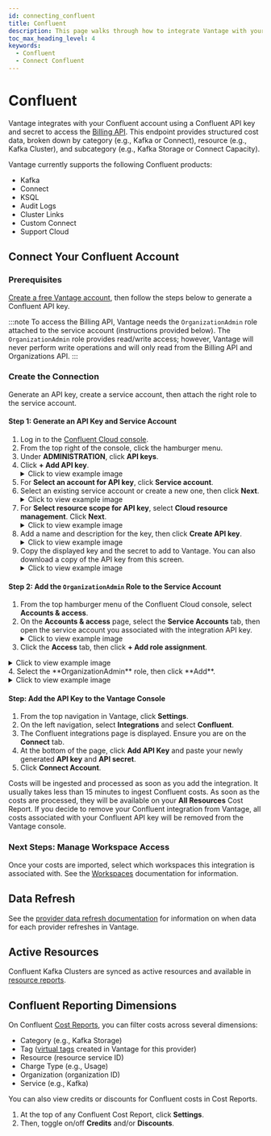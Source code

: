 ```yaml
---
id: connecting_confluent
title: Confluent
description: This page walks through how to integrate Vantage with your Confluent account.
toc_max_heading_level: 4
keywords:
  - Confluent
  - Connect Confluent
---
```


# Confluent

Vantage integrates with your Confluent account using a Confluent API key and secret to access the [Billing API](https://docs.confluent.io/cloud/current/billing/overview.html#retrieve-costs-for-a-range-of-dates). This endpoint provides structured cost data, broken down by category (e.g., Kafka or Connect), resource (e.g., Kafka Cluster), and subcategory (e.g., Kafka Storage or Connect Capacity).

Vantage currently supports the following Confluent products:

- Kafka
- Connect
- KSQL
- Audit Logs
- Cluster Links
- Custom Connect
- Support Cloud

## Connect Your Confluent Account

### Prerequisites

[Create a free Vantage account](https://console.vantage.sh/signup), then follow the steps below to generate a Confluent API key.

:::note
To access the Billing API, Vantage needs the `OrganizationAdmin` role attached to the service account (instructions provided below). The `OrganizationAdmin` role provides read/write access; however, Vantage will never perform write operations and will only read from the Billing API and Organizations API.
:::

### Create the Connection
Generate an API key, create a service account, then attach the right role to the service account.

#### Step 1: Generate an API Key and Service Account

1. Log in to the [Confluent Cloud console](https://confluent.cloud/login).
2. From the top right of the console, click the hamburger menu.
3. Under **ADMINISTRATION**, click **API keys**.
4. Click **+ Add API key**.
    <details><summary>Click to view example image</summary>
      <div>
      <img alt="Adding an API key" width="100%" src="https://assets.vantage.sh/docs/confluent-api-key.png"/> </div>
    </details>
5. For **Select an account for API key**, click **Service account**. 
6. Select an existing service account or create a new one, then click **Next**.
    <details><summary>Click to view example image</summary>
      <div>
      <img alt="Adding a service account for the key" width="100%" src="https://assets.vantage.sh/docs/confluent-add-account.png"/> </div>
    </details>
7. For **Select resource scope for API key**, select **Cloud resource management**. Click **Next**.
    <details><summary>Click to view example image</summary>
      <div>
      <img alt="Adding a service account for the key" width="100%" src="https://assets.vantage.sh/docs/confluent-cloud-resource.png"/> </div>
    </details>
8. Add a name and description for the key, then click **Create API key**.
    <details><summary>Click to view example image</summary>
      <div>
      <img alt="Adding a key name" width="100%" src="https://assets.vantage.sh/docs/confluent-create-key.png"/> </div>
    </details>
9.  Copy the displayed key and the secret to add to Vantage. You can also download a copy of the API key from this screen.
    <details><summary>Click to view example image</summary>
      <div>
      <img alt="Copy the newly generated key" width="100%" src="https://assets.vantage.sh/docs/confluent-copy-key.png"/> </div>
    </details>

#### Step 2: Add the `OrganizationAdmin` Role to the Service Account

1. From the top hamburger menu of the Confluent Cloud console, select **Accounts & access**. 
2. On the **Accounts & access** page, select the **Service Accounts** tab, then open the service account you associated with the integration API key. 
    <details><summary>Click to view example image</summary>
      <div>
      <img alt="Confluent Account & access screen" width="100%" src="https://assets.vantage.sh/docs/confluent-account-access.png"/> </div>
    </details>
3. Click the **Access** tab, then click **+ Add role assignment**.
  <details><summary>Click to view example image</summary>
      <div>
      <img alt="Confluent add role assignment" width="100%" src="https://assets.vantage.sh/docs/confluent-add-role-assignment.png"/> </div>
  </details>
4. Select the **OrganizationAdmin** role, then click **Add**.
  <details><summary>Click to view example image</summary>
      <div>
      <img alt="Confluent selecting a role" width="100%" src="https://assets.vantage.sh/docs/confluent-new-role-assignment.png"/> </div>
  </details>

#### Step: Add the API Key to the Vantage Console

1.  From the top navigation in Vantage, click **Settings**.
2. On the left navigation, select **Integrations** and select **Confluent**.
3. The Confluent integrations page is displayed. Ensure you are on the **Connect** tab.
4. At the bottom of the page, click **Add API Key** and paste your newly generated **API key** and **API secret**.
5. Click **Connect Account**.

Costs will be ingested and processed as soon as you add the integration. It usually takes less than 15 minutes to ingest Confluent costs. As soon as the costs are processed, they will be available on your **All Resources** Cost Report. If you decide to remove your Confluent integration from Vantage, all costs associated with your Confluent API key will be removed from the Vantage console.

### Next Steps: Manage Workspace Access

Once your costs are imported, select which workspaces this integration is associated with. See the [Workspaces](/workspaces#integration-workspace) documentation for information.

## Data Refresh

See the [provider data refresh documentation](/provider_data_refresh) for information on when data for each provider refreshes in Vantage.

## Active Resources

Confluent Kafka Clusters are synced as active resources and available in [resource reports](/active_resources).

## Confluent Reporting Dimensions

On Confluent [Cost Reports](/cost_reports/), you can filter costs across several dimensions:

- Category (e.g., Kafka Storage)
- Tag ([virtual tags](/tagging) created in Vantage for this provider)
- Resource (resource service ID)
- Charge Type (e.g., Usage)
- Organization (organization ID)
- Service (e.g., Kafka)

You can also view credits or discounts for Confluent costs in Cost Reports.

1. At the top of any Confluent Cost Report, click **Settings**. 
2. Then, toggle on/off **Credits** and/or **Discounts**.

